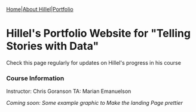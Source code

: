 [Home]()|[About Hillel](master/AboutHillel.md)|[Portfolio](master/Portfolio.md)
# Hillel's Portfolio Website for "Telling Stories with Data"
Check this page regularly for updates on Hillel's progress in his course
  
### Course Information
Instructor: Chris Goranson
TA: Marian Emanuelson


*Coming soon: Some example graphic to Make the landing Page prettier*
